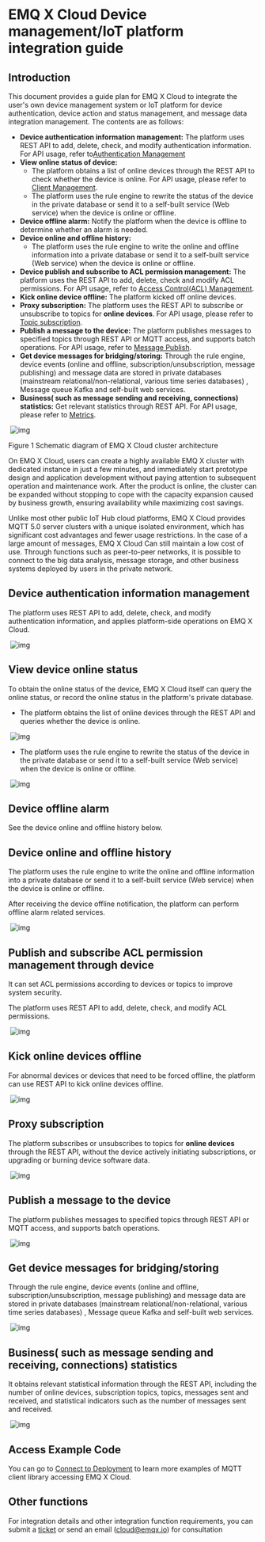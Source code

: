# EMQ X Cloud Device management/IoT platform integration guide

## Introduction

This document provides a guide plan for EMQ X Cloud to integrate the user's own device management system or IoT platform for device authentication, device action and status management, and message data integration management. The contents are as follows:

- **Device authentication information management:** The platform uses REST API to add, delete, check, and modify authentication information. For API usage, refer to[Authentication Management](https://docs.emqx.io/en/cloud/latest/api/auth.html)
- **View online status of device:**
  - The platform obtains a list of online devices through the REST API to check whether the device is online. For API usage, please refer to [Client Management](https://docs.emqx.io/en/cloud/latest/api/client.html).
  - The platform uses the rule engine to rewrite the status of the device in the private database or send it to a self-built service (Web service) when the device is online or offline.
- **Device offline alarm:** Notify the platform when the device is offline to determine whether an alarm is needed.
- **Device online and offline history:**
  - The platform uses the rule engine to write the online and offline information into a private database or send it to a self-built service (Web service) when the device is online or offline.
- **Device publish and subscribe to ACL permission management:** The platform uses the REST API to add, delete, check and modify ACL permissions. For API usage, refer to [Access Control(ACL) Management](https://docs.emqx.io/en/cloud/latest/api/acl.html).
- **Kick online device offline:** The platform kicked off online devices.
- **Proxy subscription:** The platform uses the REST API to subscribe or unsubscribe to topics for **online devices**. For API usage, please refer to [Topic subscription](https://docs.emqx.io/en/cloud/latest/api/topic.html).
- **Publish a message to the device:** The platform publishes messages to specified topics through REST API or MQTT access, and supports batch operations. For API usage, refer to [Message Publish](https://docs.emqx.io/en/cloud/latest/api/pub.html).
- **Get device messages for bridging/storing:** Through the rule engine, device events (online and offline, subscription/unsubscription, message publishing) and message data are stored in private databases (mainstream relational/non-relational, various time series databases) , Message queue Kafka and self-built web services.
- **Business( such as message sending and receiving, connections) statistics:** Get relevant statistics through REST API. For API usage, please refer to [Metrics](https://docs.emqx.io/en/cloud/latest/api/metrics.html).

​            ![img](https://static.emqx.net/images/a912409d8db446e61567c4749946023c.png)            

Figure 1 Schematic diagram of EMQ X Cloud cluster architecture

On EMQ X Cloud, users can create a highly available EMQ X cluster with dedicated instance in just a few minutes, and immediately start prototype design and application development without paying attention to subsequent operation and maintenance work. After the product is online, the cluster can be expanded without stopping to cope with the capacity expansion caused by business growth, ensuring availability while maximizing cost savings.

Unlike most other public IoT Hub cloud platforms, EMQ X Cloud provides MQTT 5.0 server clusters with a unique isolated environment, which has significant cost advantages and fewer usage restrictions. In the case of a large amount of messages, EMQ X Cloud Can still maintain a low cost of use. Through functions such as peer-to-peer networks, it is possible to connect to the big data analysis, message storage, and other business systems deployed by users in the private network.



## Device authentication information management

The platform uses REST API to add, delete, check, and modify authentication information, and applies platform-side operations on EMQ X Cloud.

​            ![img](./_assets/http_rest_api.png)            



## View device online status

To obtain the online status of the device, EMQ X Cloud itself can query the online status, or record the online status in the platform's private database.

- The platform obtains the list of online devices through the REST API and queries whether the device is online.

​            ![img](./_assets/http_rest_api.png)            

- The platform uses the rule engine to rewrite the status of the device in the private database or send it to a self-built service (Web service) when the device is online or offline.

​            ![img](./_assets/http_rest_api_rule_engine.png)            

## Device offline alarm

See the device online and offline history below.



## Device online and offline history

The platform uses the rule engine to write the online and offline information into a private database or send it to a self-built service (Web service) when the device is online or offline.

After receiving the device offline notification, the platform can perform offline alarm related services.

​            ![img](./_assets/http_rest_api_rule_engine.png)            



## Publish and subscribe ACL permission management through device

It can set ACL permissions according to devices or topics to improve system security.

The platform uses REST API to add, delete, check, and modify ACL permissions.

​            ![img](./_assets/http_rest_api.png)            



## Kick online devices offline

For abnormal devices or devices that need to be forced offline, the platform can use REST API to kick online devices offline.

​            ![img](./_assets/http_rest_api.png)            



## Proxy subscription

The platform subscribes or unsubscribes to topics for **online devices** through the REST API, without the device actively initiating subscriptions, or upgrading or burning device software data.

​            ![img](./_assets/http_rest_api.png)            



## Publish a message to the device

The platform publishes messages to specified topics through REST API or MQTT access, and supports batch operations.

​            ![img](./_assets/http_rest_api_mqtt_client.png)            



## Get device messages for bridging/storing

Through the rule engine, device events (online and offline, subscription/unsubscription, message publishing) and message data are stored in private databases (mainstream relational/non-relational, various time series databases) , Message queue Kafka and self-built web services.



​            ![img](./_assets/http_rest_api_rule_engine.png)            



## Business( such as message sending and receiving, connections) statistics

It obtains relevant statistical information through the REST API, including the number of online devices, subscription topics, topics, messages sent and received, and statistical indicators such as the number of messages sent and received.

​            ![img](./_assets/http_rest_api.png)            



## Access Example Code

You can go to [Connect to Deployment](./connect_to_deployments/introduction.md) to learn more examples of MQTT client library accessing EMQ X Cloud.



## Other functions

For integration details and other integration function requirements, you can submit a [ticket](./feature/tickets.md) or send an email (cloud@emqx.io) for consultation

